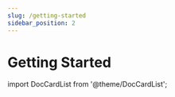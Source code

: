 ```yaml
---
slug: /getting-started
sidebar_position: 2
---
```


# Getting Started

import DocCardList from '@theme/DocCardList';

<DocCardList />